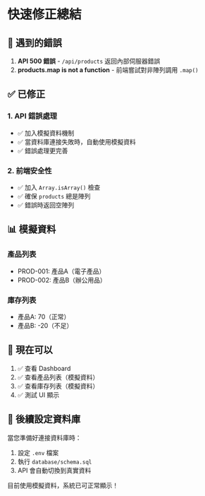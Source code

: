 # 快速修正總結

## 🐛 遇到的錯誤

1. **API 500 錯誤** - `/api/products` 返回內部伺服器錯誤
2. **products.map is not a function** - 前端嘗試對非陣列調用 `.map()`

## ✅ 已修正

### 1. API 錯誤處理
- ✅ 加入模擬資料機制
- ✅ 當資料庫連接失敗時，自動使用模擬資料
- ✅ 錯誤處理更完善

### 2. 前端安全性
- ✅ 加入 `Array.isArray()` 檢查
- ✅ 確保 `products` 總是陣列
- ✅ 錯誤時返回空陣列

## 📊 模擬資料

### 產品列表
- PROD-001: 產品A（電子產品）
- PROD-002: 產品B（辦公用品）

### 庫存列表
- 產品A: 70（正常）
- 產品B: -20（不足）

## 🚀 現在可以

1. ✅ 查看 Dashboard
2. ✅ 查看產品列表（模擬資料）
3. ✅ 查看庫存列表（模擬資料）
4. ✅ 測試 UI 顯示

## 📝 後續設定資料庫

當您準備好連接資料庫時：

1. 設定 `.env` 檔案
2. 執行 `database/schema.sql`
3. API 會自動切換到真實資料

目前使用模擬資料，系統已可正常顯示！

